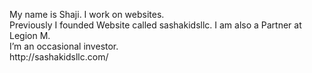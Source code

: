 
  <body>
    <title> My first Website </title>
    <body>
     <p> My name is Shaji. I work on websites.
<br>
Previously I founded Website called sashakidsllc. I am also a Partner at Legion M.
<br>
I’m an occasional  investor.
<br>
       http://sashakidsllc.com/
       <br>
</p>
      
</body>
 

